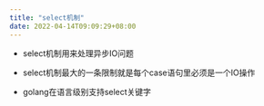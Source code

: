 ```yaml
---
title: "select机制"
date: 2022-04-14T09:09:29+08:00
---
```


* select机制用来处理异步IO问题

* select机制最大的一条限制就是每个case语句里必须是一个IO操作

* golang在语言级别支持select关键字
